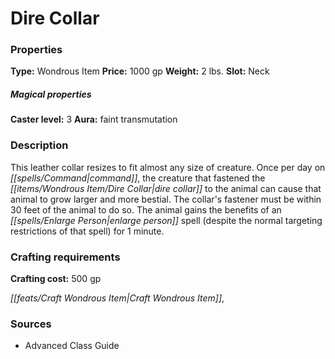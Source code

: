 ﻿---
Title: "Dire Collar"
Type: "Wondrous Item"
Price: "1000 gp"
Weight: "2 lbs."
Slot: "Neck"
Caster level: "3"
Aura: "faint transmutation"
Description: |
  "This leather collar resizes to fit almost any size of creature. Once per day on command, the creature that fastened the dire collar to the animal can cause that animal to grow larger and more bestial. The collar's fastener must be within 30 feet of the animal to do so. The animal gains the benefits of an _enlarge person_ spell (despite the normal targeting restrictions of that spell) for 1 minute."
Crafting cost: "500 gp"
Sources: "['Advanced Class Guide']"
---

# Dire Collar

### Properties

**Type:** Wondrous Item **Price:** 1000 gp **Weight:** 2 lbs. **Slot:** Neck

##### Magical properties

**Caster level:** 3 **Aura:** faint transmutation

### Description

This leather collar resizes to fit almost any size of creature. Once per day on _[[spells/Command|command]]_, the creature that fastened the _[[items/Wondrous Item/Dire Collar|dire collar]]_ to the animal can cause that animal to grow larger and more bestial. The collar's fastener must be within 30 feet of the animal to do so. The animal gains the benefits of an _[[spells/Enlarge Person|enlarge person]]_ spell (despite the normal targeting restrictions of that spell) for 1 minute.

### Crafting requirements

**Crafting cost:** 500 gp

_[[feats/Craft Wondrous Item|Craft Wondrous Item]]_,

### Sources

* Advanced Class Guide